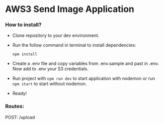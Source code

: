 # AWS3 Send Image Application

### How to install?

- Clone repository to your dev environment.
- Run the follow command in terminal to install dependencies:

  `npm install`

- Create a .env file and copy variables from .env.sample and past in .env. Now add to .env your S3 credentials.
- Run project with `npm run dev` to start application with nodemon or run `npm start` to start without nodemon.
- Ready!

### Routes:

POST: /upload
